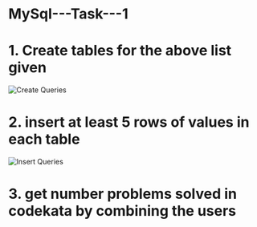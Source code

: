 # MySql---Task---1

# 1. Create tables for the above list given

![Create Queries](https://user-images.githubusercontent.com/92391756/158525745-2356cbe1-2589-47ec-aaab-94b2f138ee8c.PNG)

# 2. insert at least 5 rows of values in each table
![Insert Queries](https://user-images.githubusercontent.com/92391756/158525750-3a316407-ebf8-4084-b33e-07c98f3d7043.PNG)

# 3. get number problems solved in codekata by combining the users

